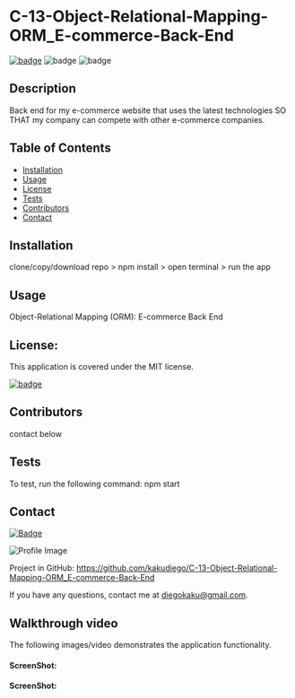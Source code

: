 # C-13-Object-Relational-Mapping-ORM_E-commerce-Back-End

[![badge](https://img.shields.io/badge/license-MIT-orange)](https://opensource.org/licenses/MIT)
![badge](https://img.shields.io/badge/Made%20with-Node-blue)
![badge](https://img.shields.io/badge/Made%20with-JavaScript-green)


## Description

Back end for my e-commerce website that uses the latest technologies SO THAT my company can compete with other e-commerce companies.

## Table of Contents

- [Installation](#installation)
- [Usage](#usage)
- [License](#license)
- [Tests](#tests)
- [Contributors](#contributors)
- [Contact](#contact)

## Installation

clone/copy/download repo > npm install > open terminal > run the app

## Usage

Object-Relational Mapping (ORM): E-commerce Back End

## License:

This application is covered under the MIT license.

[![badge](https://img.shields.io/badge/license-MIT-orange)](https://opensource.org/licenses/MIT)

## Contributors

contact below

## Tests

To test, run the following command: npm start

## Contact

[![Badge](https://img.shields.io/badge/Github-kakudiego-4cbbb9)](https://github.com/kakudiego)

![Profile Image](https://github.com/kakudiego.png?size=50)

Project in GitHub: https://github.com/kakudiego/C-13-Object-Relational-Mapping-ORM_E-commerce-Back-End

If you have any questions, contact me at diegokaku@gmail.com.

## Walkthrough video

The following images/video demonstrates the application functionality.

#### ScreenShot:

#### ScreenShot:
